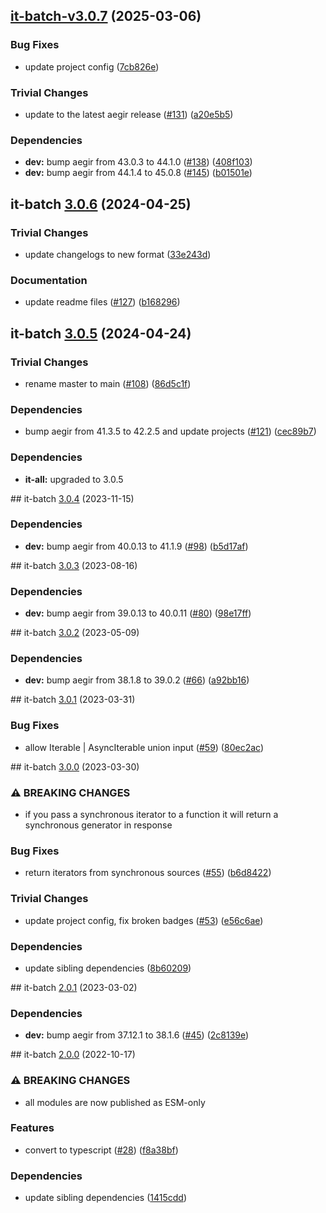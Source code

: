## [it-batch-v3.0.7](https://github.com/achingbrain/it/compare/it-batch-3.0.6...it-batch-3.0.7) (2025-03-06)

### Bug Fixes

* update project config ([7cb826e](https://github.com/achingbrain/it/commit/7cb826ed356e8e43b7ffea51727096c2ce87fe21))

### Trivial Changes

* update to the latest aegir release ([#131](https://github.com/achingbrain/it/issues/131)) ([a20e5b5](https://github.com/achingbrain/it/commit/a20e5b54142fd5c7db19d360f5456a8c2747cc3e))

### Dependencies

* **dev:** bump aegir from 43.0.3 to 44.1.0 ([#138](https://github.com/achingbrain/it/issues/138)) ([408f103](https://github.com/achingbrain/it/commit/408f103d17646bc101ad0c4644236bb6b64abf30))
* **dev:** bump aegir from 44.1.4 to 45.0.8 ([#145](https://github.com/achingbrain/it/issues/145)) ([b01501e](https://github.com/achingbrain/it/commit/b01501e36e5085446f459dac95ea91f0304aca1a))

## it-batch [3.0.6](https://github.com/achingbrain/it/compare/it-batch-3.0.5...it-batch-3.0.6) (2024-04-25)


### Trivial Changes

* update changelogs to new format ([33e243d](https://github.com/achingbrain/it/commit/33e243d6ce096de7fea1d9caf137175d2043ff31))


### Documentation

* update readme files ([#127](https://github.com/achingbrain/it/issues/127)) ([b168296](https://github.com/achingbrain/it/commit/b168296357504d70ec4ec0486d6de166f8ee5446))

## it-batch [3.0.5](https://github.com/achingbrain/it/compare/it-batch-v3.0.4...it-batch-3.0.5) (2024-04-24)


### Trivial Changes

* rename master to main ([#108](https://github.com/achingbrain/it/issues/108)) ([86d5c1f](https://github.com/achingbrain/it/commit/86d5c1f2082c79a49ef1e75511abfa7e647fd7b9))


### Dependencies

* bump aegir from 41.3.5 to 42.2.5 and update projects ([#121](https://github.com/achingbrain/it/issues/121)) ([cec89b7](https://github.com/achingbrain/it/commit/cec89b7c790bea695b053e3b6b3c255655def1cd))



### Dependencies

* **it-all:** upgraded to 3.0.5

## it-batch [3.0.4](https://github.com/achingbrain/it/compare/it-batch-v3.0.3...it-batch-v3.0.4) (2023-11-15)


### Dependencies

* **dev:** bump aegir from 40.0.13 to 41.1.9 ([#98](https://github.com/achingbrain/it/issues/98)) ([b5d17af](https://github.com/achingbrain/it/commit/b5d17af750dfa2191423dcf06f37b06e5a866ec8))

## it-batch [3.0.3](https://github.com/achingbrain/it/compare/it-batch-v3.0.2...it-batch-v3.0.3) (2023-08-16)


### Dependencies

* **dev:** bump aegir from 39.0.13 to 40.0.11 ([#80](https://github.com/achingbrain/it/issues/80)) ([98e17ff](https://github.com/achingbrain/it/commit/98e17ff5f108fce177d98a56c201533a415623e4))

## it-batch [3.0.2](https://github.com/achingbrain/it/compare/it-batch-v3.0.1...it-batch-v3.0.2) (2023-05-09)


### Dependencies

* **dev:** bump aegir from 38.1.8 to 39.0.2 ([#66](https://github.com/achingbrain/it/issues/66)) ([a92bb16](https://github.com/achingbrain/it/commit/a92bb1690e8d584292e37c878d40f437036721a7))

## it-batch [3.0.1](https://github.com/achingbrain/it/compare/it-batch-v3.0.0...it-batch-v3.0.1) (2023-03-31)


### Bug Fixes

* allow Iterable | AsyncIterable union input ([#59](https://github.com/achingbrain/it/issues/59)) ([80ec2ac](https://github.com/achingbrain/it/commit/80ec2ace4f64b6291b39cb51bc5ebe2cedba7152))

## it-batch [3.0.0](https://github.com/achingbrain/it/compare/it-batch-v2.0.1...it-batch-v3.0.0) (2023-03-30)


### ⚠ BREAKING CHANGES

* if you pass a synchronous iterator to a function it will return a synchronous generator in response

### Bug Fixes

* return iterators from synchronous sources ([#55](https://github.com/achingbrain/it/issues/55)) ([b6d8422](https://github.com/achingbrain/it/commit/b6d84222eb8e6d8c8956810d0e2ec1f065909742))


### Trivial Changes

* update project config, fix broken badges ([#53](https://github.com/achingbrain/it/issues/53)) ([e56c6ae](https://github.com/achingbrain/it/commit/e56c6ae9a0a766b5eab77040e92b2e034ce52d2e))


### Dependencies

* update sibling dependencies ([8b60209](https://github.com/achingbrain/it/commit/8b60209d429e282f8d5e5218ee2019ae7153585b))

## it-batch [2.0.1](https://github.com/achingbrain/it/compare/it-batch-v2.0.0...it-batch-v2.0.1) (2023-03-02)


### Dependencies

* **dev:** bump aegir from 37.12.1 to 38.1.6 ([#45](https://github.com/achingbrain/it/issues/45)) ([2c8139e](https://github.com/achingbrain/it/commit/2c8139ef060efa72c386aa3863e6c575f6f199e5))

## it-batch [2.0.0](https://github.com/achingbrain/it/compare/it-batch-v1.0.9...it-batch-v2.0.0) (2022-10-17)


### ⚠ BREAKING CHANGES

* all modules are now published as ESM-only

### Features

* convert to typescript ([#28](https://github.com/achingbrain/it/issues/28)) ([f8a38bf](https://github.com/achingbrain/it/commit/f8a38bfb1b902e8101f1077eb33c3cea49819464))


### Dependencies

* update sibling dependencies ([1415cdd](https://github.com/achingbrain/it/commit/1415cdd019f32c08b1024e60bf3816619e361938))
